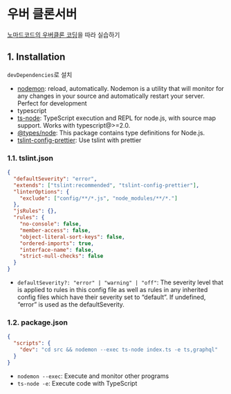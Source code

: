 # 우버 클론서버

[노마드코드의 우버클론 코딩](https://academy.nomadcoders.co/courses/enrolled/360159)을 따라 실습하기

## 1. Installation

`devDependencies`로 설치

- [nodemon](https://nodemon.io/): reload, automatically. Nodemon is a utility that will monitor for any changes in your source and automatically restart your server. Perfect for development
- typescript
- [ts-node](https://github.com/TypeStrong/ts-node): TypeScript execution and REPL for node.js, with source map support. Works with typescript@>=2.0.
- [@types/node](https://github.com/DefinitelyTyped/DefinitelyTyped/tree/master/types/node): This package contains type definitions for Node.js.
- [tslint-config-prettier](https://github.com/alexjoverm/tslint-config-prettier): Use tslint with prettier

### 1.1. tslint.json

```json
{
  "defaultSeverity": "error",
  "extends": ["tslint:recommended", "tslint-config-prettier"],
  "linterOptions": {
    "exclude": ["config/**/*.js", "node_modules/**/*."]
  },
  "jsRules": {},
  "rules": {
    "no-console": false,
    "member-access": false,
    "object-literal-sort-keys": false,
    "ordered-imports": true,
    "interface-name": false,
    "strict-null-checks": false
  }
}
```

- `defaultSeverity?: "error" | "warning" | "off"`: The severity level that is applied to rules in this config file as well as rules in any inherited config files which have their severity set to “default”. If undefined, “error” is used as the defaultSeverity.

### 1.2. package.json

```json
{
  "scripts": {
    "dev": "cd src && nodemon --exec ts-node index.ts -e ts,graphql"
  }
}
```

- `nodemon --exec`: Execute and monitor other programs
- `ts-node -e`: Execute code with TypeScript
